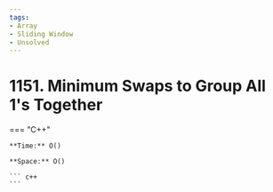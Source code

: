 ```yaml
---
tags:
- Array
- Sliding Window
- Unsolved
---
```



# 1151. Minimum Swaps to Group All 1's Together

=== "C++"

    **Time:** O()

    **Space:** O()

    ``` c++
    ```